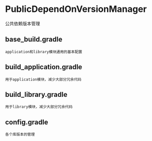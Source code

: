 # PublicDependOnVersionManager

公共依赖版本管理

## base_build.gradle

    application和library模块通用的基本配置


## build_application.gradle


    用于application模块，减少大部分冗余代码

## build_library.gradle

    
    用于library模块，减少大部分冗余代码


## config.gradle


    各个库版本的管理